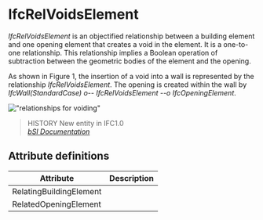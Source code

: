 IfcRelVoidsElement
==================
_IfcRelVoidsElement_ is an objectified relationship between a building element
and one opening element that creates a void in the element. It is a one-to-one
relationship. This relationship implies a Boolean operation of subtraction
between the geometric bodies of the element and the opening.  
  
As shown in Figure 1, the insertion of a void into a wall is represented by
the relationship _IfcRelVoidsElement_. The opening is created within the wall
by _IfcWall(StandardCase) o-- IfcRelVoidsElement --o IfcOpeningElement_.  
  
!["relationships for voiding"](../figures/ifcrelvoidselements-fig1.png "Figure
1 -- Relationship for element voiding")  
  
> HISTORY  New entity in IFC1.0  
[ _bSI
Documentation_](https://standards.buildingsmart.org/IFC/DEV/IFC4_2/FINAL/HTML/schema/ifcproductextension/lexical/ifcrelvoidselement.htm)


Attribute definitions
---------------------
| Attribute               | Description   |
|-------------------------|---------------|
| RelatingBuildingElement |               |
| RelatedOpeningElement   |               |

